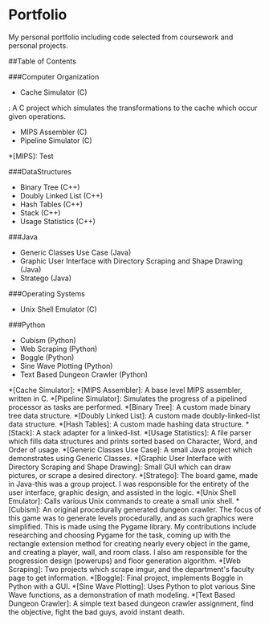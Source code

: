 # Portfolio
My personal portfolio including code selected from coursework and personal projects.

##Table of Contents

###Computer Organization
* Cache Simulator (C)

:  A C project which simulates the transformations to the cache which occur given operations.

* MIPS Assembler (C)
* Pipeline Simulator (C)

*[MIPS]: Test

###DataStructures
* Binary Tree (C++)
* Doubly Linked List (C++)
* Hash Tables (C++)
* Stack (C++)
* Usage Statistics (C++)

###Java
* Generic Classes Use Case (Java)
* Graphic User Interface with Directory Scraping and Shape Drawing (Java)
* Stratego (Java)

###Operating Systems
* Unix Shell Emulator (C)

###Python
* Cubism (Python)
* Web Scraping (Python)
* Boggle (Python)
* Sine Wave Plotting (Python)
* Text Based Dungeon Crawler (Python)

*[Cache Simulator]: 
*[MIPS Assembler]: A base level MIPS assembler, written in C.
*[Pipeline Simulator]: Simulates the progress of a pipelined processor as tasks are performed.
*[Binary Tree]: A custom made binary tree data structure.
*[Doubly Linked List]: A custom made doubly-linked-list data structure.
*[Hash Tables]: A custom made hashing data structure.
*[Stack]: A stack adapter for a linked-list.
*[Usage Statistics]: A file parser which fills data structures and prints sorted based on Character, Word, and Order of usage.
*[Generic Classes Use Case]: A small Java project which demonstrates using Generic Classes.
*[Graphic User Interface with Directory Scraping and Shape Drawing]: Small GUI which can draw pictures, or scrape a desired directory.
*[Stratego]: The board game, made in Java-this was a group project. I was responsible for the entirety of the user interface, graphic design, and assisted in the logic.
*[Unix Shell Emulator]: Calls various Unix commands to create a small unix shell.
*[Cubism]: An original procedurally generated dungeon crawler. The focus of this game was to generate levels procedurally, and as such graphics were simplified. This is made using the Pygame library. My contributions include researching and choosing Pygame for the task, coming up with the rectangle extension method for creating nearly every object in the game, and creating a player, wall, and room class. I also am responsible for the progression design (powerups) and floor generation algorithm.
*[Web Scraping]: Two projects which scrape imgur, and the department's faculty page to get information.
*[Boggle]: Final project, implements Boggle in Python with a GUI.
*[Sine Wave Plotting]: Uses Python to plot various Sine Wave functions, as a demonstration of math modeling.
*[Text Based Dungeon Crawler]: A simple text based dungeon crawler assignment, find the objective, fight the bad guys, avoid instant death.